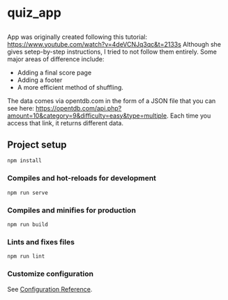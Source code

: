 # quiz_app

##
App was originally created following this tutorial: https://www.youtube.com/watch?v=4deVCNJq3qc&t=2133s
Although she gives setep-by-step instructions, I tried to not follow them entirely. 
Some major areas of difference include:
* Adding a final score page
* Adding a footer
* A more efficient method of shuffling.  

The data comes via opentdb.com in the form of a JSON file that you can see here: <https://opentdb.com/api.php?amount=10&category=9&difficulty=easy&type=multiple>. Each time you access that link, it returns different data.

## Project setup
```
npm install
```

### Compiles and hot-reloads for development
```
npm run serve
```

### Compiles and minifies for production
```
npm run build
```

### Lints and fixes files
```
npm run lint
```

### Customize configuration
See [Configuration Reference](https://cli.vuejs.org/config/).
